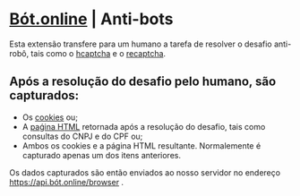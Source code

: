 # [Bót.online](https://bót.online) | Anti-bots

Esta extensão transfere para um humano a tarefa de resolver o desafio
anti-robô, tais como o [hcaptcha](https://www.hcaptcha.com) e o [recaptcha](https://www.google.com/recaptcha).

## Após a resolução do desafio pelo humano, são capturados:
- Os [cookies](https://pt.wikipedia.org/wiki/Cookie_%28inform%C3%A1tica%29) ou;
- A [paǵina HTML](https://pt.wikipedia.org/wiki/P%C3%A1gina_de_rede) retornada após a resolução do desafio,
tais como consultas do CNPJ e do CPF ou;
- Ambos os cookies e a página HTML resultante. Normalemente é capturado apenas um dos itens anteriores.

Os dados capturados são então enviados ao nosso servidor no endereço https://api.bót.online/browser .
